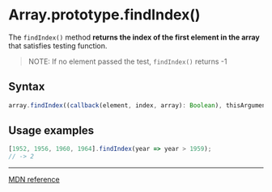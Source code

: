 # Array.prototype.findIndex()

The `findIndex()` method **returns the index of the first element in the array** that satisfies testing function.

> NOTE: If no element passed the test, `findIndex()` returns -1

## Syntax

```js
array.findIndex((callback(element, index, array): Boolean), thisArgument);
```

## Usage examples

```js
[1952, 1956, 1960, 1964].findIndex(year => year > 1959);
// -> 2
```

---

[MDN reference](https://developer.mozilla.org/en-US/docs/Web/JavaScript/Reference/Global_Objects/Array/findIndex)
